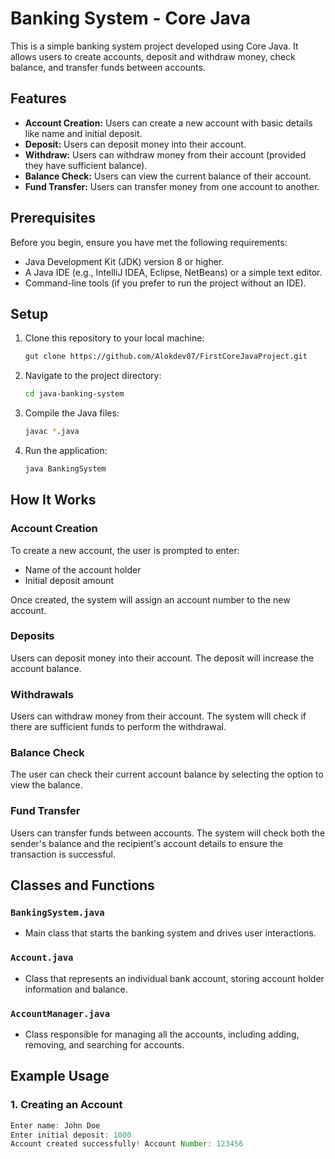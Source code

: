 # Banking System - Core Java

This is a simple banking system project developed using Core Java. It allows users to create accounts, deposit and withdraw money, check balance, and transfer funds between accounts.

## Features

- **Account Creation:** Users can create a new account with basic details like name and initial deposit.
- **Deposit:** Users can deposit money into their account.
- **Withdraw:** Users can withdraw money from their account (provided they have sufficient balance).
- **Balance Check:** Users can view the current balance of their account.
- **Fund Transfer:** Users can transfer money from one account to another.

## Prerequisites

Before you begin, ensure you have met the following requirements:

- Java Development Kit (JDK) version 8 or higher.
- A Java IDE (e.g., IntelliJ IDEA, Eclipse, NetBeans) or a simple text editor.
- Command-line tools (if you prefer to run the project without an IDE).

## Setup

1. Clone this repository to your local machine:
    ```bash
    gut clone https://github.com/Alokdev07/FirstCoreJavaProject.git
    ```

2. Navigate to the project directory:
    ```bash
    cd java-banking-system
    ```

3. Compile the Java files:
    ```bash
    javac *.java
    ```

4. Run the application:
    ```bash
    java BankingSystem
    ```

## How It Works

### Account Creation
To create a new account, the user is prompted to enter:
- Name of the account holder
- Initial deposit amount

Once created, the system will assign an account number to the new account.

### Deposits
Users can deposit money into their account. The deposit will increase the account balance.

### Withdrawals
Users can withdraw money from their account. The system will check if there are sufficient funds to perform the withdrawal.

### Balance Check
The user can check their current account balance by selecting the option to view the balance.

### Fund Transfer
Users can transfer funds between accounts. The system will check both the sender's balance and the recipient's account details to ensure the transaction is successful.

## Classes and Functions

### `BankingSystem.java`
- Main class that starts the banking system and drives user interactions.
  
### `Account.java`
- Class that represents an individual bank account, storing account holder information and balance.

### `AccountManager.java`
- Class responsible for managing all the accounts, including adding, removing, and searching for accounts.

## Example Usage

### 1. Creating an Account
```java
Enter name: John Doe
Enter initial deposit: 1000
Account created successfully! Account Number: 123456

